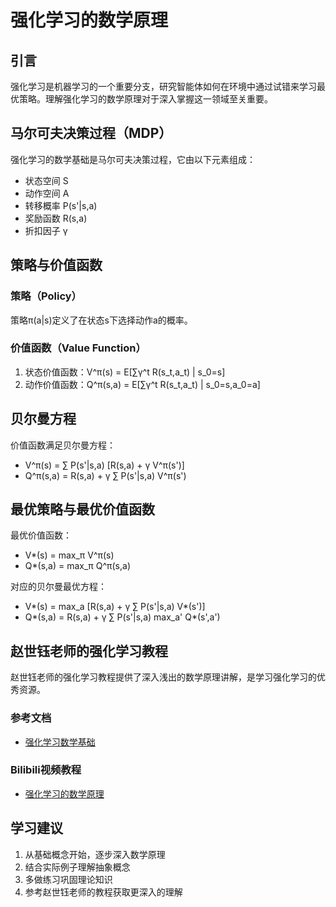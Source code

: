 # 强化学习的数学原理

## 引言

强化学习是机器学习的一个重要分支，研究智能体如何在环境中通过试错来学习最优策略。理解强化学习的数学原理对于深入掌握这一领域至关重要。

## 马尔可夫决策过程（MDP）

强化学习的数学基础是马尔可夫决策过程，它由以下元素组成：

- 状态空间 S
- 动作空间 A
- 转移概率 P(s'|s,a)
- 奖励函数 R(s,a)
- 折扣因子 γ

## 策略与价值函数

### 策略（Policy）
策略π(a|s)定义了在状态s下选择动作a的概率。

### 价值函数（Value Function）
1. 状态价值函数：V^π(s) = E[∑γ^t R(s_t,a_t) | s_0=s]
2. 动作价值函数：Q^π(s,a) = E[∑γ^t R(s_t,a_t) | s_0=s,a_0=a]

## 贝尔曼方程

价值函数满足贝尔曼方程：
- V^π(s) = ∑ P(s'|s,a) [R(s,a) + γ V^π(s')]
- Q^π(s,a) = R(s,a) + γ ∑ P(s'|s,a) V^π(s')

## 最优策略与最优价值函数

最优价值函数：
- V*(s) = max_π V^π(s)
- Q*(s,a) = max_π Q^π(s,a)

对应的贝尔曼最优方程：
- V*(s) = max_a [R(s,a) + γ ∑ P(s'|s,a) V*(s')]
- Q*(s,a) = R(s,a) + γ ∑ P(s'|s,a) max_a' Q*(s',a')

## 赵世钰老师的强化学习教程

赵世钰老师的强化学习教程提供了深入浅出的数学原理讲解，是学习强化学习的优秀资源。

### 参考文档
- [强化学习数学基础](https://github.com/MathFoundationRL/Book-Mathematical-Foundation-of-Reinforcement-Learning)

### Bilibili视频教程
- [强化学习的数学原理](https://www.bilibili.com/video/BV1Bz4y1n7eY/)

## 学习建议

1. 从基础概念开始，逐步深入数学原理
2. 结合实际例子理解抽象概念
3. 多做练习巩固理论知识
4. 参考赵世钰老师的教程获取更深入的理解
